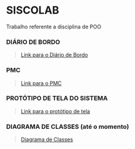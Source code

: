 # SISCOLAB
Trabalho referente a disciplina de POO

### DIÁRIO DE BORDO
><a href="https://docs.google.com/document/d/1ja4Ll0F6tOuI5e2BN6mLFrmICaeuyhMfd_IDuqZzr0E/edit?usp=sharing">Link para o Diário de Bordo</a>

### PMC
><a href="https://docs.google.com/presentation/d/102gxF29Ug-DW2mDuMksIUg0fKS0xUCkEuny3Vf-2dlM/edit?usp=sharing">Link para o PMC</a>

### PROTÓTIPO DE TELA DO SISTEMA
><a href="https://drive.google.com/file/d/1f9hN0b8oTWdeiESJZeAwwKLnWt2O9Oik/view?usp=sharing">Link para o protótipo de tela</a>

### DIAGRAMA DE CLASSES (até o momento)
><a href=https://github.com/grupobsi/SISCOLAB/blob/master/POO.png>Diagrama de Classes</a>
